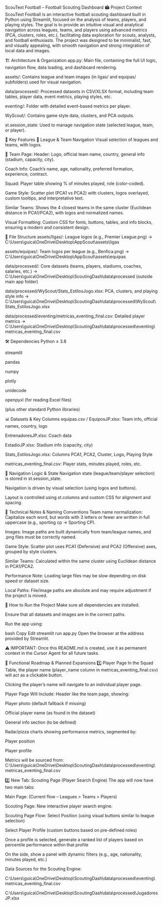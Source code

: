 ScouText Football – Football Scouting Dashboard
🏟️ Project Context
ScouText Football is an interactive football scouting dashboard built in Python using Streamlit, focused on the analysis of teams, players, and playing styles.
The goal is to provide an intuitive visual and analytical navigation across leagues, teams, and players using advanced metrics (PCA, clusters, roles, etc.), facilitating data exploration for scouts, analysts, and football enthusiasts.
The project was designed to be minimalist, fast, and visually appealing, with smooth navigation and strong integration of local data and images.

🏗️ Architecture & Organization
app.py: Main file, containing the full UI logic, navigation flow, data loading, and dashboard rendering.

assets/: Contains league and team images (in ligas/ and equipas/ subfolders) used for visual navigation.

data/processed/: Processed datasets in CSV/XLSX format, including team tables, player data, event metrics, playing styles, etc.

eventing/: Folder with detailed event-based metrics per player.

WyScout/: Contains game style data, clusters, and PCA outputs.

st.session_state: Used to manage navigation state (selected league, team, or player).

🧩 Key Features
🏁 League & Team Navigation
Visual selection of leagues and teams, with logos.

🧠 Team Page:
Header: Logo, official team name, country, general info (stadium, capacity, city).

Coach Info: Coach’s name, age, nationality, preferred formation, experience, contract.

Squad: Player table showing % of minutes played, role (color-coded).

Game Style: Scatter plot (PCA1 vs PCA2) with clusters, logos overlayed, custom tooltips, and interpretative text.

Similar Teams: Shows the 4 closest teams in the same cluster (Euclidean distance in PCA1/PCA2), with logos and normalized names.

Visual Formatting: Custom CSS for fonts, buttons, tables, and info blocks, ensuring a modern and consistent design.

📂 File Structure
assets/ligas/: League logos (e.g., Premier League.png)
→ C:\Users\guica\OneDrive\Desktop\AppScout\assets\ligas

assets/equipas/: Team logos per league (e.g., Benfica.png)
→ C:\Users\guica\OneDrive\Desktop\AppScout\assets\equipas

data/processed/: Core datasets (teams, players, stadiums, coaches, salaries, etc.)
→ C:\Users\guica\OneDrive\Desktop\ScoutingDash\data\processed (outside main app folder)

data/processed/WyScout/Stats_EstilosJogo.xlsx: PCA, clusters, and playing style info
→ C:\Users\guica\OneDrive\Desktop\ScoutingDash\data\processed\WyScout\Stats_EstilosJogo.xlsx

data/processed/eventing/metricas_eventing_final.csv: Detailed player metrics
→ C:\Users\guica\OneDrive\Desktop\ScoutingDash\data\processed\eventing\metricas_eventing_final.csv

🛠️ Dependencies
Python ≥ 3.8

streamlit

pandas

numpy

plotly

unidecode

openpyxl (for reading Excel files)

(plus other standard Python libraries)

📊 Datasets & Key Columns
equipas.csv / EquiposJP.xlsx: Team info, official names, country, logo

EntrenadoresJP.xlsx: Coach data

EstadioJP.xlsx: Stadium info (capacity, city)

Stats_EstilosJogo.xlsx: Columns PCA1, PCA2, Cluster, Logo, Playing Style

metricas_eventing_final.csv: Player stats, minutes played, roles, etc.

🧠 Navigation Logic & State
Navigation state (league/team/player selection) is stored in st.session_state.

Navigation is driven by visual selection (using logos and buttons).

Layout is controlled using st.columns and custom CSS for alignment and spacing.

🎨 Technical Notes & Naming Conventions
Team name normalization: Capitalize each word, but words with 3 letters or fewer are written in full uppercase (e.g., sporting cp → Sporting CP).

Images: Image paths are built dynamically from team/league names, and .png files must be correctly named.

Game Style: Scatter plot uses PCA1 (Defensive) and PCA2 (Offensive) axes, grouped by style clusters.

Similar Teams: Calculated within the same cluster using Euclidean distance in PCA1/PCA2.

Performance Note: Loading large files may be slow depending on disk speed or dataset size.

Local Paths: File/image paths are absolute and may require adjustment if the project is moved.

🚀 How to Run the Project
Make sure all dependencies are installed.

Ensure that all datasets and images are in the correct paths.

Run the app using:

bash
Copy
Edit
streamlit run app.py
Open the browser at the address provided by Streamlit.

⚠️ IMPORTANT:
Once this README.md is created, use it as permanent context in the Cursor Agent for all future tasks.

🔮 Functional Roadmap & Planned Expansions
1️⃣ Player Page
In the Squad Table, the player name (player_name column in metricas_eventing_final.csv) will act as a clickable button.

Clicking the player’s name will navigate to an individual player page.

Player Page Will Include:
Header like the team page, showing:

Player photo (default fallback if missing)

Official player name (as found in the dataset)

General info section (to be defined)

Radar/pizza charts showing performance metrics, segmented by:

Player position

Player profile

Metrics will be sourced from:
C:\Users\guica\OneDrive\Desktop\ScoutingDash\data\processed\eventing\metricas_eventing_final.csv

2️⃣ New Tab: Scouting Page (Player Search Engine)
The app will now have two main tabs:

Main Page: (Current flow – Leagues > Teams > Players)

Scouting Page: New interactive player search engine.

Scouting Page Flow:
Select Position (using visual buttons similar to league selection)

Select Player Profile (custom buttons based on pre-defined roles)

Once a profile is selected, generate a ranked list of players based on percentile performance within that profile

On the side, show a panel with dynamic filters (e.g., age, nationality, minutes played, etc.)

Data Sources for the Scouting Engine:

C:\Users\guica\OneDrive\Desktop\ScoutingDash\data\processed\eventing\metricas_eventing_final.csv

C:\Users\guica\OneDrive\Desktop\ScoutingDash\data\processed\JugadoresJP.xlsx

